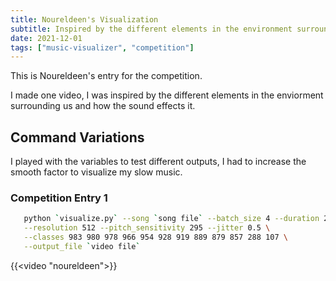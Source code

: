 ```yaml
---
title: Noureldeen's Visualization
subtitle: Inspired by the different elements in the environment surrounding our life and how it's effected by sound.
date: 2021-12-01
tags: ["music-visualizer", "competition"]
---
```


This is Noureldeen's entry for the competition.

I made one video, I was inspired by the different elements in the enviorment surrounding us and how the sound effects it.

## Command Variations

I played with the variables to test different outputs, I had to increase the smooth factor to visualize my slow music.

### Competition Entry 1

```bash
   python `visualize.py` --song `song file` --batch_size 4 --duration 258 \
   --resolution 512 --pitch_sensitivity 295 --jitter 0.5 \
   --classes 983 980 978 966 954 928 919 889 879 857 288 107 \
   --output_file `video file`
```

{{<video "noureldeen">}}






